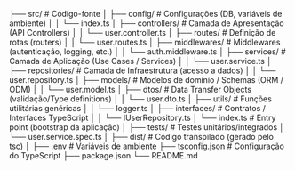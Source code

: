 ├── src/                              # Código-fonte
│   ├── config/                       # Configurações (DB, variáveis de ambiente)
│   │   └── index.ts
│   ├── controllers/                  # Camada de Apresentação (API Controllers)
│   │   └── user.controller.ts
│   ├── routes/                       # Definição de rotas (routers)
│   │   └── user.routes.ts
│   ├── middlewares/                  # Middlewares (autenticação, logging, etc.)
│   │   └── auth.middleware.ts
│   ├── services/                     # Camada de Aplicação (Use Cases / Services)
│   │   └── user.service.ts
│   ├── repositories/                 # Camada de Infraestrutura (acesso a dados)
│   │   └── user.repository.ts
│   ├── models/                       # Modelos de domínio / Schemas (ORM / ODM)
│   │   └── user.model.ts
│   ├── dtos/                         # Data Transfer Objects (validação/Type definitions)
│   │   └── user.dto.ts
│   ├── utils/                        # Funções utilitárias genéricas
│   │   └── logger.ts
│   ├── interfaces/                   # Contratos / Interfaces TypeScript
│   │   └── IUserRepository.ts
│   └── index.ts                      # Entry point (bootstrap da aplicação)
│
├── tests/                            # Testes unitários/integrados
│   └── user.service.spec.ts
│
├── dist/                             # Código transpilado (gerado pelo tsc)
│
├── .env                              # Variáveis de ambiente
├── tsconfig.json                     # Configuração do TypeScript
├── package.json
└── README.md
